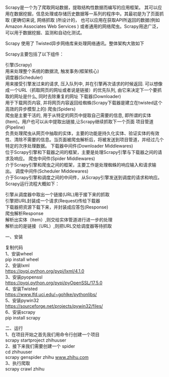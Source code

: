 Scrapy是一个为了爬取网站数据，提取结构性数据而编写的应用框架。 其可以应用在数据挖掘，信息处理或存储历史数据等一系列的程序中。其最初是为了页面抓取 (更确切来说, 网络抓取 )所设计的， 也可以应用在获取API所返回的数据(例如 Amazon Associates Web Services ) 或者通用的网络爬虫。Scrapy用途广泛，可以用于数据挖掘、监测和自动化测试。

Scrapy 使用了 Twisted异步网络库来处理网络通讯。整体架构大致如下



 

Scrapy主要包括了以下组件：

引擎(Scrapy)  
用来处理整个系统的数据流, 触发事务(框架核心)  
调度器(Scheduler)  
用来接受引擎发过来的请求, 压入队列中, 并在引擎再次请求的时候返回. 可以想像成一个URL（抓取网页的网址或者说是链接）的优先队列, 由它来决定下一个要抓取的网址是什么, 同时去除重复的网址
下载器(Downloader)  
用于下载网页内容, 并将网页内容返回给蜘蛛(Scrapy下载器是建立在twisted这个高效的异步模型上的)
爬虫(Spiders)  
爬虫是主要干活的, 用于从特定的网页中提取自己需要的信息, 即所谓的实体(Item)。用户也可以从中提取出链接,让Scrapy继续抓取下一个页面
项目管道(Pipeline)  
负责处理爬虫从网页中抽取的实体，主要的功能是持久化实体、验证实体的有效性、清除不需要的信息。当页面被爬虫解析后，将被发送到项目管道，并经过几个特定的次序处理数据。
下载器中间件(Downloader Middlewares)  
位于Scrapy引擎和下载器之间的框架，主要是处理Scrapy引擎与下载器之间的请求及响应。
爬虫中间件(Spider Middlewares)  
介于Scrapy引擎和爬虫之间的框架，主要工作是处理蜘蛛的响应输入和请求输出。
调度中间件(Scheduler Middewares)  
介于Scrapy引擎和调度之间的中间件，从Scrapy引擎发送到调度的请求和响应。
Scrapy运行流程大概如下：  

引擎从调度器中取出一个链接(URL)用于接下来的抓取  
引擎把URL封装成一个请求(Request)传给下载器  
下载器把资源下载下来，并封装成应答包(Response)  
爬虫解析Response  
解析出实体（Item）,则交给实体管道进行进一步的处理  
解析出的是链接（URL）,则把URL交给调度器等待抓取  
 

一、安装

复制代码  
    1、安装wheel  
        pip install wheel  
    2、安装lxml  
        https://pypi.python.org/pypi/lxml/4.1.0  
    3、安装pyopenssl  
        https://pypi.python.org/pypi/pyOpenSSL/17.5.0  
    4、安装Twisted  
        https://www.lfd.uci.edu/~gohlke/pythonlibs/  
    5、安装pywin32  
        https://sourceforge.net/projects/pywin32/files/  
    6、安装scrapy  
        pip install scrapy  


二、运行  
    1、在项目开始之首先我们用命令行创建一个项目  
    scrapy startproject zhihuuser  
    2、接下来我们需要创建一个 spider  
    cd zhihuuser  
    scrapy genspider zhihu www.zhihu.com  
    3、执行爬取  
    scrapy crawl zhihu  
